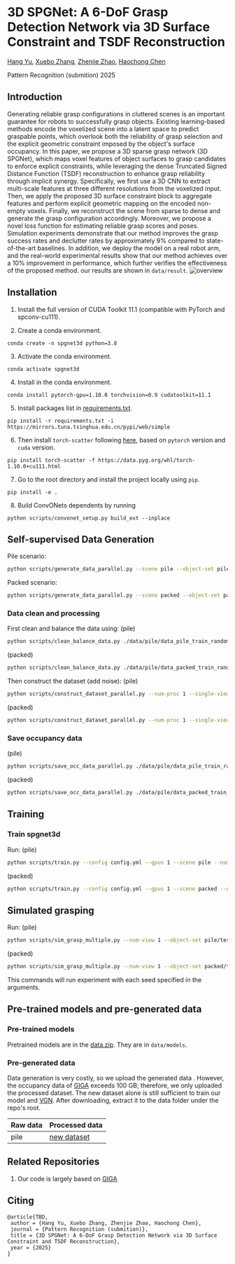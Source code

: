 # 3D SPGNet: A 6-DoF Grasp Detection Network via 3D Surface Constraint and TSDF Reconstruction

[Hang Yu](https://rh.nankai.edu.cn/info/1037/1144.htm), [Xuebo Zhang](https://rh.nankai.edu.cn/info/1016/1136.htm), [Zhenjie Zhao](https://rh.nankai.edu.cn/info/1016/1169.htm), [Haochong Chen](https://rh.nankai.edu.cn/info/1017/1193.htm)

Pattern Recognition (submition) 2025

## Introduction

Generating reliable grasp configurations in cluttered scenes is an important guarantee for robots to successfully grasp objects. Existing learning-based methods encode the voxelized scene into a latent space to predict graspable points, which overlook both the reliability of grasp selection and the explicit geometric constraint imposed by the object's surface occupancy. In this paper, we propose a 3D sparse grasp network (3D SPGNet), which maps voxel features of object surfaces to grasp candidates to enforce explicit constraints, while leveraging the dense Truncated Signed Distance Function (TSDF) reconstruction to enhance grasp reliability through implicit synergy. Specifically, we first use a 3D CNN to extract multi-scale features at three different resolutions from the voxelized input. Then, we apply the proposed 3D surface constraint block to aggregate features and perform explicit geometric mapping on the encoded non-empty voxels. Finally, we reconstruct the scene from sparse to dense and generate the grasp configuration accordingly. Moreover, we propose a novel loss function for estimating reliable grasp scores and poses. Simulation experiments demonstrate that our method improves the grasp success rates and declutter rates by approximately 9% compared to state-of-the-art baselines. In addition, we deploy the model on a real robot arm, and the real-world experimental results show that our method achieves over a 10% improvement in performance, which further verifies the effectiveness of the proposed method. our results are shown in `data/result`.
![overview](image/overview.jpg)

## Installation

1. Install the full version of CUDA Toolkit 11.1 (compatible with PyTorch and spconv-cu111).

2. Create a conda environment.
```
conda create -n spgnet3d python=3.8
```

3. Activate the conda environment.
```
conda activate spgnet3d
```

4. Install in the conda environment.
```
conda install pytorch-gpu=1.10.0 torchvision=0.9 cudatoolkit=11.1
```

5. Install packages list in [requirements.txt](requirements.txt).
```
pip install -r requirements.txt -i https://mirrors.tuna.tsinghua.edu.cn/pypi/web/simple
```

6. Then install `torch-scatter` following [here](https://github.com/rusty1s/pytorch_scatter), based on `pytorch` version and `cuda` version.
```
pip install torch-scatter -f https://data.pyg.org/whl/torch-1.10.0+cu111.html
```

7. Go to the root directory and install the project locally using `pip`.

```
pip install -e .
```

8. Build ConvONets dependents by running
```
python scripts/convonet_setup.py build_ext --inplace
```

## Self-supervised Data Generation

Pile scenario:

```bash
python scripts/generate_data_parallel.py --scene pile --object-set pile/train --num-grasps 16000000 --save-scene ./data/pile/data_pile_train_random_raw_16M --num-proc 1 --terminal-num 0 --grasps-per-scene 480
```

Packed scenario:
```bash
python scripts/generate_data_parallel.py --scene packed --object-set packed/train --num-grasps 4000000 --save-scene ./data/pile/data_packed_train_random_raw_4M --num-proc 1 --terminal-num 0
```

### Data clean and processing

First clean and balance the data using:
(pile)
```bash
python scripts/clean_balance_data.py ./data/pile/data_pile_train_random_raw_16M
```
(packed)
```bash
python scripts/clean_balance_data.py ./data/pile/data_packed_train_random_raw_4M
```

Then construct the dataset (add noise):
(pile)
```bash
python scripts/construct_dataset_parallel.py --num-proc 1 --single-view --add-noise dex ./data/pile/data_pile_train_random_raw_16M ./data/new_dataset/data_pile_train_random_new_16M
```
(packed)
```bash
python scripts/construct_dataset_parallel.py --num-proc 1 --single-view --add-noise dex ./data/pile/data_packed_train_random_raw_4M ./data/new_dataset/data_packed_train_random_new_4M
```

### Save occupancy data

(pile)
```bash
python scripts/save_occ_data_parallel.py ./data/pile/data_pile_train_random_raw_16M 100000 2 --num-proc 1
```
(packed)
```bash
python scripts/save_occ_data_parallel.py ./data/pile/data_packed_train_random_raw_4M/ 100000 2 --num-proc 1
```


## Training

### Train spgnet3d

Run:
(pile)
```bash
python scripts/train.py --config config.yml --gpus 1 --scene pile --num 16
```
(packed)
```bash
python scripts/train.py --config config.yml --gpus 1 --scene packed --num 4
```

## Simulated grasping

Run:
(pile)
```bash
python scripts/sim_grasp_multiple.py --num-view 1 --object-set pile/test --scene pile --num-rounds 100 --sideview --add-noise dex --force --best --model data/models/spgrasp_pile.ckpt --type spg --result-path data/result/pile.json --config config.yml
```
(packed)
```bash
python scripts/sim_grasp_multiple.py --num-view 1 --object-set packed/test --scene packed --num-rounds 100 --sideview --add-noise dex --force --best --model data/models/spgrasp_packed.ckpt --type spg --result-path data/result/packed.json --config config.yml
```

This commands will run experiment with each seed specified in the arguments.


## Pre-trained models and pre-generated data

### Pre-trained models

Pretrained models are in the [data.zip](https://huggingface.co/lalayh/3DSPGNet/resolve/main/data.zip). They are in `data/models`.

### Pre-generated data

Data generation is very costly, so we upload the generated data . However, the occupancy data of [GIGA](https://github.com/UT-Austin-RPL/GIGA) exceeds 100 GB; therefore, we only uploaded the processed dataset. The new dataset alone is still sufficient to train our model and [VGN](https://github.com/ethz-asl/vgn). After downloading, extract it to the data folder under the repo's root.

| Raw data | Processed data |
| ----------- | ----------- |
| pile | [new dataset](https://huggingface.co/datasets/lalayh/Processed_data/resolve/main/new_dataset.zip) |

## Related Repositories

1. Our code is largely based on [GIGA](https://github.com/UT-Austin-RPL/GIGA) 

## Citing

```
@article{TBD,
 author = {Hang Yu, Xuebo Zhang, Zhenjie Zhao, Haochong Chen},
 journal = {Pattern Recognition (submition)},
 title = {3D SPGNet: A 6-DoF Grasp Detection Network via 3D Surface Constraint and TSDF Reconstruction},
 year = {2025}
}
```
